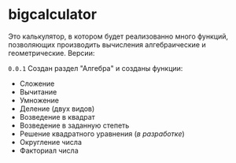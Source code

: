 # bigcalculator
Это калькулятор, в котором будет реализованно много функций, позволяющих производить вычисления алгебраические и геометрические.
Версии:

```0.0.1``` 
    Создан раздел "Алгебра" и созданы функции:
    
* Сложение
* Вычитание
* Умножение
* Деление (двух видов)
* Возведение в квадрат
* Возведение в заданную степеть
* Решение квадратного уравнения (*в разработке*)
* Округление числа
* Факториал числа
